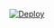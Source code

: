 [![Deploy](https://www.herokucdn.com/deploy/button.png)](https://heroku.com/deploy?template=https://github.com/austintrose/wpi-list)

